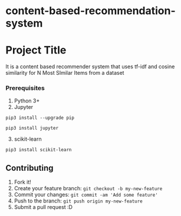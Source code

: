 # content-based-recommendation-system

# Project Title

It is a content based recommender system that uses tf-idf and cosine similarity for N Most SImilar Items from a dataset

### Prerequisites
1. Python 3+
2. Jupyter 
```
pip3 install --upgrade pip

pip3 install jupyter
```
3. scikit-learn

```
pip3 install scikit-learn
```

## Contributing

1. Fork it!
2. Create your feature branch: `git checkout -b my-new-feature`
3. Commit your changes: `git commit -am 'Add some feature'`
4. Push to the branch: `git push origin my-new-feature`
5. Submit a pull request :D
